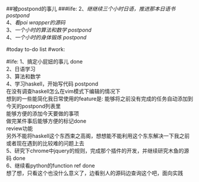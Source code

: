 ##被postpond的事儿
###life:
2、*继继续三个小时日语，推进那本日语书 postpond*  
4、*看poi wrapper的源码*  
3、*一个小时的算法和数学 postpond*   
4、*一个小时的身体锻炼 postpond*  

#today to-do list
#work:

#life:
1、搞定小屁妞的事儿 done  
2、日语学习  
3、算法和数学   
4、学习haskell，开始写代码 postpond  
在没有调查haskell怎么在vim模式下编辑的情况下  
想到的一些能简化我日常使用的feature是:
能够将之前没有完成的任务自动添加到今天的postpond列表里  
能够方便的添加今天要做的事项  
做完某件事后能够方便的标记done  
review功能  
另外不能将haskell这个东西束之高阁，想想能不能利用这个东东解决一下我之前或者现在遇到的比较难的问题上去  
5、研究下chrome中jquery的规则，完成那个插件的开发，并继续研究木鱼的源码 done  
6、继续看python的function ref done  
想了想，只看这个也没什么意义了，边看别人的源码边查询这个吧，面向实践  

